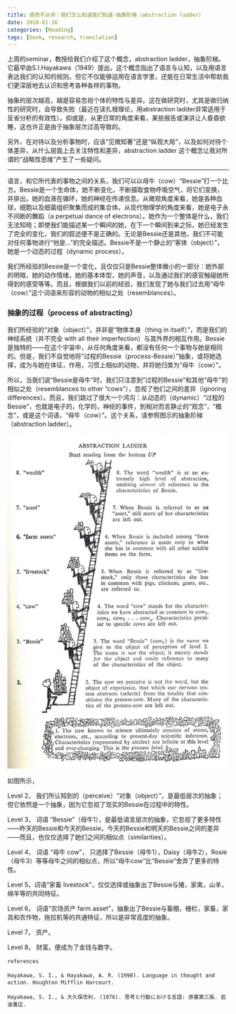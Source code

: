 ```yaml
---
title: 惑而不从师｜我们怎么知道我们知道-抽象阶梯（abstraction ladder）
date: 2018-01-16
categories: [Reading]
tags: [book, research, translation]
---
```


 上周的seminar，教授给我们介绍了这个概念，abstraction ladder，抽象阶梯。它最早由S.I.Hayakawa（1949）提出，这个概念指出了语言与认知，以及用语言表达我们的认知的规则。但它不仅能够运用在语言学里，还能在日常生活中帮助我们更深层地去认识和思考各种各样的事物。

抽象的层次越高，越是容易忽视个体的特性与差异。这在做研究时，尤其是做归纳性的研究时，会导致失败（最近在读扎根理论，用abstraction ladder非常适用于反省分析的有效性）。抑或是，从更日常的角度来看，某些报告或演讲让人昏昏欲睡，这也许正是由于抽象层次过高导致的。

另外，在对待以及分析事物时，应该“见微知著”还是“纵观大局”，以及如何对待个体差异，从什么层面上去关注特性和差异，abstraction ladder 这个概念让我对所谓的“战略性思维”产生了一些疑问。

---

   语言，和它所代表的事物之间的关系，我们可以以母牛（cow）“Bessie”打一个比方。Bessie是一个生命体，她不断变化，不断摄取食物呼吸空气，将它们变换，并排出。她的血液在循环，她的神经在传递信息。从微观角度来看，她是各种血球，细胞以及细菌组织聚集而成的集合体。从现代物理学的角度来看，她是电子永不间断的舞蹈（a perpetual dance of electrons）。她作为一个整体是什么，我们无法知晓；即使我们能描述某一个瞬间的她，在下一个瞬间到来之际，她已经发生了完全的变化，我们的叙述便不是正确的。无论是Bessie还是其他，我们不可能对任何事物进行“他是...”的完全描述。Bessie不是一个静止的“客体（object）”，她是一个动态的过程（dynamic process）。

我们所经验的Bessie是一个变化，且仅仅只是Bessie整体微小的一部分：她外部的明暗，她的动作情绪，她的基本体型，她的声音，以及通过我们的感官触碰她所得到的感受等等。而且，根据我们以前的经验，我们发现了她与我们过去用“母牛（cow）”这个词语来形容的动物的相似之处（resemblances）。


### 抽象的过程（process of abstracting）


我们所经验的“对象（object）”，并非是“物体本身（thing in itself）”，而是我们的神经系统（并不完全 with all their imperfection）与其外界的相互作用。Bessie是独特的——在这个宇宙中，从任何角度来看，都没有任何一个事物与她是相同的。但是，我们不自觉地将“过程的Bessie（process-Bessie）”抽象，或将她选择，成为与她在体征，作用，习惯上相似的动物，并将她归类为“母牛（cow）”。

所以，当我们说“Bessie是母牛”时，我们只注意到“过程的Bessie”和其他“母牛”的相似之处（resemblances to other “cows”），忽视了他们之间的差异（ignoring differences）。而且，我们跳过了很大一个鸿沟：从动态的（dynamic）“过程的Bessie”，也就是电子的，化学的，神经的事件，到相对而言静止的“观念”，“概念”，或是这个词语，“母牛（cow）”。这个关系，请参照图示的抽象阶梯（abstraction ladder）。

![ladder2](/assets/img/postimg/ladder/ladder.jpeg)

如图所示，

Level 2， 我们所认知到的（perceive）“对象（object）”，是最低层次的抽象；但它依然是一个抽象，因为它忽视了现实的Bessie在过程中的特性。

Level 3， 词语 “Bessie”（母牛1），是最低语言层次的抽象，它忽视了更多特性——昨天的Bessie和今天的Bessie，今天的Bessie和明天的Bessie之间的差异——而且，也仅仅选择了她们之间的相似点（similarities）。

Level 4， 词语 “母牛 cow”， 只选择了Bessie（母牛1），Daisy（母牛2），Rosie（母牛3）等等母牛之间的相似点，所以“母牛cow”比“Bessie”舍弃了更多的特性。

Level 5，词语“家畜 livestock”，仅仅选择或抽象出了Bessie与猪，家禽，山羊，绵羊等的共同特征。

Level 6， 词语“农场资产 farm asset”，抽象出了Bessie与畜棚，栅栏，家畜，家具和农作物，拖拉机等的共通特征，所以是非常高度的抽象。

Level 7， 资产。

Level 8， 财富。便成为了金钱与数字。




```
references

Hayakawa, S. I., & Hayakawa, A. R. (1990). Language in thought and action. Houghton Mifflin Harcourt.

Hayakawa, S. I., & 大久保忠利. (1976). 思考と行動における言語: 原書第三版. 岩波書店.
```